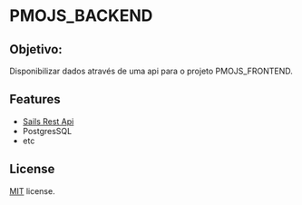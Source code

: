 # PMOJS_BACKEND

## Objetivo:
Disponibilizar dados através de uma api para o projeto PMOJS_FRONTEND.

## Features
* <a href="https://github.com/ghaiklor/generator-sails-rest-api" target="_blank">Sails Rest Api</a>
* PostgresSQL
* etc

License
-------------
<a href=/LICENSE.txt target="_blank">MIT</a> license.
